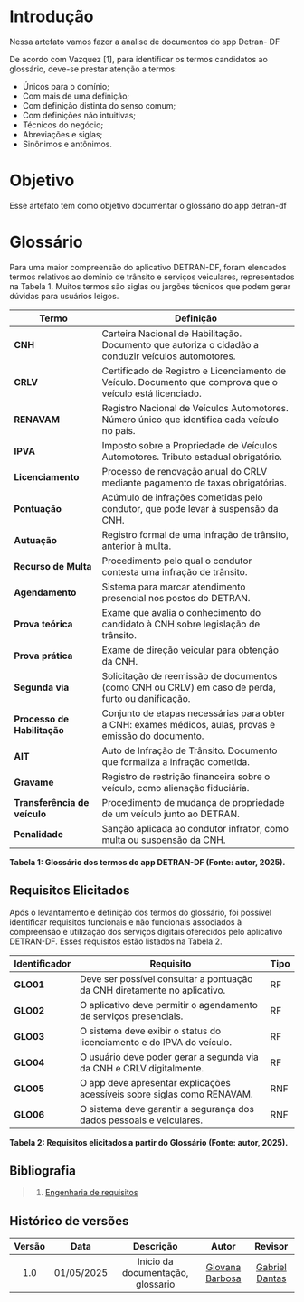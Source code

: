 # Introdução
Nessa artefato vamos fazer a analise de documentos do app Detran- DF

De acordo com Vazquez [1], para identificar os termos candidatos ao glossário, deve-se prestar atenção a termos:

- Únicos para o domínio;
- Com mais de uma definição;
- Com definição distinta do senso comum;
- Com definições não intuitivas;
- Técnicos do negócio;
- Abreviações e siglas;
- Sinônimos e antônimos.

# Objetivo
Esse artefato tem como objetivo documentar o glossário do app detran-df

# Glossário
Para uma maior compreensão do aplicativo DETRAN-DF, foram elencados termos relativos ao domínio de trânsito e serviços veiculares, representados na Tabela 1. Muitos termos são siglas ou jargões técnicos que podem gerar dúvidas para usuários leigos.

| Termo                    | Definição |
|--------------------------|----------|
| **CNH**                     | Carteira Nacional de Habilitação. Documento que autoriza o cidadão a conduzir veículos automotores. |
| **CRLV**                    | Certificado de Registro e Licenciamento de Veículo. Documento que comprova que o veículo está licenciado. |
| **RENAVAM**                 | Registro Nacional de Veículos Automotores. Número único que identifica cada veículo no país. |
| **IPVA**                    | Imposto sobre a Propriedade de Veículos Automotores. Tributo estadual obrigatório. |
| **Licenciamento**           | Processo de renovação anual do CRLV mediante pagamento de taxas obrigatórias. |
| **Pontuação**               | Acúmulo de infrações cometidas pelo condutor, que pode levar à suspensão da CNH. |
| **Autuação**                | Registro formal de uma infração de trânsito, anterior à multa. |
| **Recurso de Multa**        | Procedimento pelo qual o condutor contesta uma infração de trânsito. |
| **Agendamento**             | Sistema para marcar atendimento presencial nos postos do DETRAN. |
| **Prova teórica**           | Exame que avalia o conhecimento do candidato à CNH sobre legislação de trânsito. |
| **Prova prática**           | Exame de direção veicular para obtenção da CNH. |
| **Segunda via**             | Solicitação de reemissão de documentos (como CNH ou CRLV) em caso de perda, furto ou danificação. |
| **Processo de Habilitação** | Conjunto de etapas necessárias para obter a CNH: exames médicos, aulas, provas e emissão do documento. |
| **AIT**                     | Auto de Infração de Trânsito. Documento que formaliza a infração cometida. |
| **Gravame**                 | Registro de restrição financeira sobre o veículo, como alienação fiduciária. |
| **Transferência de veículo** | Procedimento de mudança de propriedade de um veículo junto ao DETRAN. |
| **Penalidade**              | Sanção aplicada ao condutor infrator, como multa ou suspensão da CNH. |

**Tabela 1: Glossário dos termos do app DETRAN-DF (Fonte: autor, 2025).**

## Requisitos Elicitados

Após o levantamento e definição dos termos do glossário, foi possível identificar requisitos funcionais e não funcionais associados à compreensão e utilização dos serviços digitais oferecidos pelo aplicativo DETRAN-DF. Esses requisitos estão listados na Tabela 2.

| Identificador | Requisito                                                                 | Tipo  |
|---------------|---------------------------------------------------------------------------|-------|
| **GLO01**         | Deve ser possível consultar a pontuação da CNH diretamente no aplicativo. | RF    |
| **GLO02**         | O aplicativo deve permitir o agendamento de serviços presenciais.         | RF    |
| **GLO03**         | O sistema deve exibir o status do licenciamento e do IPVA do veículo.     | RF    |
| **GLO04**         | O usuário deve poder gerar a segunda via da CNH e CRLV digitalmente.      | RF    |
| **GLO05**         | O app deve apresentar explicações acessíveis sobre siglas como RENAVAM.   | RNF   |
| **GLO06**         | O sistema deve garantir a segurança dos dados pessoais e veiculares.      | RNF   |

**Tabela 2: Requisitos elicitados a partir do Glossário (Fonte: autor, 2025).**

## Bibliografia 
> 1. [Engenharia de requisitos](https://aprender3.unb.br/pluginfile.php/3096085/mod_resource/content/4/Elicitacao%20de%20Req%202.pdf)

## Histórico de versões

| Versão |    Data    |                           Descrição                            |                    Autor                     |                   Revisor                    |
| :----: | :--------: | :------------------------------------------------------------: | :--------: | :--------: | 
|  1.0   | 01/05/2025 | Início da documentação, glossario | [Giovana Barbosa ](https://github.com/gio221) | [Gabriel Dantas](https://github.com/gbevi)|
